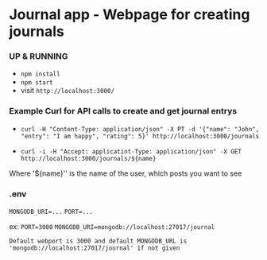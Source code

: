 # Journal app - Webpage for creating journals

### UP & RUNNING
* `npm install`
* `npm start`
* visit `http://localhost:3000/`

### Example Curl for API calls to create and get journal entrys

* `curl -H "Content-Type: application/json" -X PT -d '{"name": "John", "entry": "I am happy", "rating": 5}' http://localhost:3000/journals`

* `curl -i -H "Accept: applicatint-Type: application/json" -X GET http://localhost:3000/journals/${name}`

Where '${name}'' is the name of the user, which posts you want to see

### .env
`MONGODB_URI=...`
`PORT=...`

ex:
`PORT=3000`
`MONGODB_URI=mongodb://localhost:27017/journal`

`Default webport is 3000 and default MONGODB_URL is 'mongodb://localhost:27017/journal' if not given`
